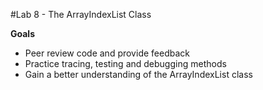#Lab 8 - The ArrayIndexList Class

**Goals**

- Peer review code and provide feedback
- Practice tracing, testing and debugging methods
- Gain a better understanding of the ArrayIndexList class